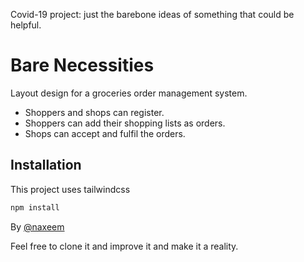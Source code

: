 Covid-19 project: just the barebone ideas of something that could be helpful.

# Bare Necessities

Layout design for a groceries order management system.
- Shoppers and shops can register.
- Shoppers can add their shopping lists as orders.
- Shops can accept and fulfil the orders.

## Installation

This project uses tailwindcss

```bash
npm install
```
By [@naxeem](https://www.naxeem.com)


Feel free to clone it and improve it and make it a reality.

